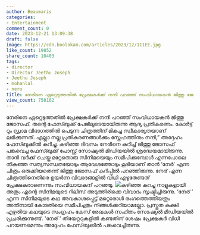 ```yaml
---
author: Beaumaris
categories:
- Entertainment
comment_count: 0
date: 2023-12-21 13:09:38
draft: false
image: https://cdn.boolokam.com/articles/2023/12/111EE.jpg
like_count: 19852
share_count: 10403
tags:
- director
- Director Jeethu Joseph
- Jeethu Joseph
- mohanlal
- neru
title: നേരിനെ ഏറ്റെടുത്തതിൽ പ്രേക്ഷകർക്ക് നന്ദി പറഞ്ഞ് സംവിധായകൻ ജിത്തു ജോസഫ്
view_count: 758162
---
```


നേരിനെ ഏറ്റെടുത്തതിൽ പ്രേക്ഷകർക്ക് നന്ദി പറഞ്ഞ് സംവിധായകൻ ജിത്തു ജോസഫ്. തന്റെ ഫേസ്ബുക്ക് പേജിലൂടെയായിരുന്നു ആദ്യ പ്രതികരണം. കോർട്ട് റൂം ഡ്രാമ വിഭാഗത്തിൽ പെടുന്ന ചിത്രത്തിന് മികച്ച സ്വീകാര്യതയാണ് ലഭിക്കുന്നത്. എല്ലാ നല്ല പ്രതികരണങ്ങൾക്കും സ്നേഹത്തിനും നന്ദി,” അദ്ദേഹം ഫേസ്ബുക്കിൽ കുറിച്ചു. കഴിഞ്ഞ ദിവസം നേരിനെ കുറിച്ച് ജിത്തു ജോസഫ് പങ്കുവെച്ച ഫേസ്ബുക്ക് പോസ്റ്റ് സോഷ്യൽ മീഡിയയിൽ ശ്രദ്ധേയമായിരുന്നു. താൻ വർക്ക് ചെയ്ത മറ്റേതൊരു സിനിമയെയും സമീപിക്കുമ്പോൾ എന്നപോലെ തികഞ്ഞ സത്യസന്ധതയോടും ആവേശത്തോടും കൂടിയാണ് താൻ ‘നേർ’ എന്ന ചിത്രം ഒരുക്കിയതെന്ന് ജിത്തു ജോസഫ് കുറിപ്പിൽ പറഞ്ഞിരുന്നു. നേര് എന്ന ചിത്രത്തിനെതിരെ ഉയർന്ന വിവാദങ്ങളിൽ വിധി എഴുതേണ്ടത് പ്രേക്ഷകരാണെന്നും സംവിധായകന് പറഞ്ഞു. ![](https://cdn.boolokam.com/articles/2023/12/111EE.jpg)കഴിഞ്ഞ കുറച്ചു നാളുകളായി അതും എന്റെ സിനിമയുടെ റിലീസ് അടുത്തിരിക്കെ വിവാദം സൃഷ്ടിച്ചിരുന്നു. ‘നേര്‌ ’ എന്ന സിനിമയുടെ കഥ അവകാശപ്പെട്ട് മറ്റൊരാൾ രംഗത്തെത്തിയതും അതിനായി കോടതിയെ സമീപിച്ചതും നിങ്ങൾക്കറിയാമല്ലോ. പ്രസ്തുത കക്ഷി എഴുതിയ കഥയുടെ സംഗ്രഹം കേസ് രേഖകൾ സഹിതം സോഷ്യൽ മീഡിയയിൽ പ്രചരിക്കുന്നുണ്ട്. 'നേര് ' തിയേറ്ററുകളിൽ കണ്ടതിന് ശേഷം പ്രേക്ഷകർ വിധി പറയണമെന്നും അദ്ദേഹം ഫേസ്ബുക്കിൽ പങ്കുവെച്ചിരുന്നു.